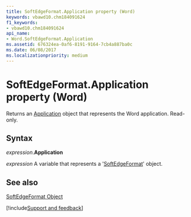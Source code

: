```yaml
---
title: SoftEdgeFormat.Application property (Word)
keywords: vbawd10.chm184091624
f1_keywords:
- vbawd10.chm184091624
api_name:
- Word.SoftEdgeFormat.Application
ms.assetid: 676324ea-0af6-8191-9164-7cb4a887ba0c
ms.date: 06/08/2017
ms.localizationpriority: medium
---
```



# SoftEdgeFormat.Application property (Word)

Returns an [Application](Word.Application.md) object that represents the Word application. Read-only.


## Syntax

_expression_.**Application**

_expression_ A variable that represents a '[SoftEdgeFormat](Word.SoftEdgeFormat.md)' object.


## See also


[SoftEdgeFormat Object](Word.SoftEdgeFormat.md)

[!include[Support and feedback](~/includes/feedback-boilerplate.md)]